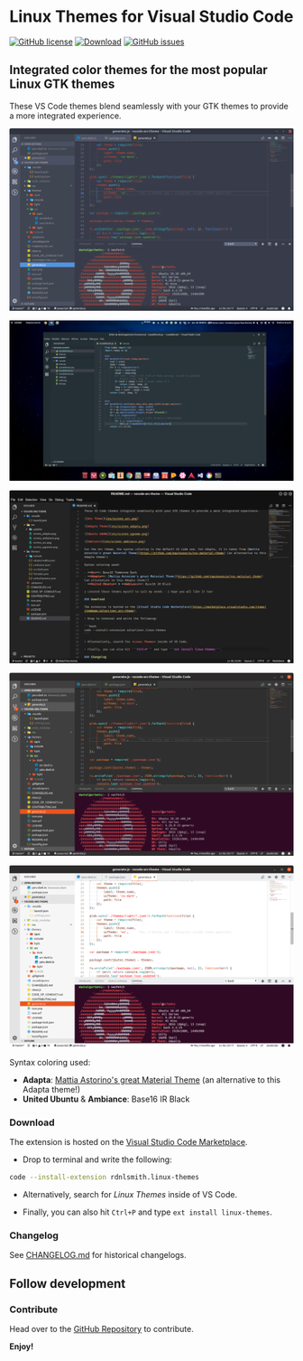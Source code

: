 # Linux Themes for Visual Studio Code

[![GitHub license](https://img.shields.io/github/license/rdnlsmith/vscode-arc-theme.svg)](https://raw.githubusercontent.com/rdnlsmith/vscode-arc-theme/master/LICENSE) [![Download](https://img.shields.io/badge/VS%20Code-v1.0.0-green.svg)](https://marketplace.visualstudio.com/items?itemName=rdnlsmith.linux-themes) [![GitHub issues](https://img.shields.io/github/issues/rdnlsmith/vscode-arc-theme.svg)](https://github.com/rdnlsmith/vscode-arc-theme/issues)
## Integrated color themes for the most popular Linux GTK themes

These VS Code themes blend seamlessly with your GTK themes to provide a more integrated experience.

![Arc Dark Theme](res/arc-dark.png)

![Adapta Theme](res/screen_adapta.png)

![United Ubuntu](res/screen_ugnome.png)

![Yaru Dark](res/yaru-dark.png)

![Yaru](res/yaru.png)

Syntax coloring used:

- **Adapta**: [Mattia Astorino's great Material Theme](https://github.com/equinusocio/vsc-material-theme) (an alternative to this Adapta theme!)
- **United Ubuntu** & **Ambiance**: Base16 IR Black

### Download

The extension is hosted on the [Visual Studio Code Marketplace](https://marketplace.visualstudio.com/items?itemName=rdnlsmith.linux-themes).

* Drop to terminal and write the following:

```bash
code --install-extension rdnlsmith.linux-themes
```

* Alternatively, search for *Linux Themes* inside of VS Code.

* Finally, you can also hit ```Ctrl+P``` and type ```ext install linux-themes```.

### Changelog

See [CHANGELOG.md](./CHANGELOG.md) for historical changelogs.

## Follow development

### Contribute

Head over to the [GitHub Repository](https://github.com/rdnlsmith/vscode-arc-theme) to contribute.

**Enjoy!**
